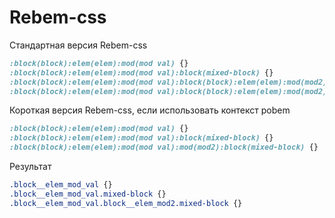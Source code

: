 # Rebem-css

Стандартная версия Rebem-css
```sass
:block(block):elem(elem):mod(mod val) {}
:block(block):elem(elem):mod(mod val):block(mixed-block) {}
:block(block):elem(elem):mod(mod val):block(block):elem(elem):mod(mod2):block(mixed-block) {}
:block(block):elem(elem):mod(mod val):block(block):elem(elem):mod(mod2):block(mixed-block) {}
```

Короткая версия Rebem-css, если использовать контекст pobem
```sass
:block(block):elem(elem):mod(mod val) {}
:block(block):elem(elem):mod(mod val):block(mixed-block) {}
:block(block):elem(elem):mod(mod val):mod(mod2):block(mixed-block) {}
```
Результат
```css
.block__elem_mod_val {}
.block__elem_mod_val.mixed-block {}
.block__elem_mod_val.block__elem_mod2.mixed-block {}
```
